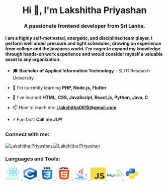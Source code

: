 <h1 align="center">Hi 👋, I'm Lakshitha Priyashan</h1>
<h3 align="center">A passionate frontend developer from Sri Lanka.</h3>
<h4 align="left">
    I am a highly self-motivated, energetic, and disciplined team player. I perform well under pressure and tight schedules, drawing on experience from college and the business world. I'm eager to expand my knowledge through hands-on work experience and would consider myself a valuable asset to any organization.
</h4>

- 🎓 **Bachelor of Applied Information Technology** - SLTC Research University

- 🌱 I’m currently learning **PHP, Node.js, Flutter**

- 🌱 I've learned **HTML, CSS, JavaScript, React.js, Python, Java, C**

- 📫 How to reach me: **j.lakshitha0615@gmail.com**

- ⚡ Fun fact: **Call me JLP!**

<h3 align="left">Connect with me:</h3>
<p align="left">
    <a href="https://linkedin.com/in/lakshitha-priyashan" target="blank">
        <img align="center" src="https://raw.githubusercontent.com/rahuldkjain/github-profile-readme-generator/master/src/images/icons/Social/linked-in-alt.svg" alt="Lakshitha Priyashan" height="30" width="40" />
    </a>
    <a href="https://fb.com/lakshitha.priyashan" target="blank">
        <img align="center" src="https://raw.githubusercontent.com/rahuldkjain/github-profile-readme-generator/master/src/images/icons/Social/facebook.svg" alt="Lakshitha Priyashan" height="30" width="40" />
    </a>
</p>

<h3 align="left">Languages and Tools:</h3>
<p align="left">
    <a href="https://react.dev/" target="_blank" rel="noreferrer">
        <img src="https://raw.githubusercontent.com/devicons/devicon/master/icons/react/react-original-wordmark.svg" alt="React.js" width="50" height="40"/>
    </a>
    <a href="https://www.cprogramming.com/" target="_blank" rel="noreferrer">
        <img src="https://raw.githubusercontent.com/devicons/devicon/master/icons/c/c-original.svg" alt="C" width="50" height="40"/>
    </a>
    <a href="https://www.w3schools.com/css/" target="_blank" rel="noreferrer">
        <img src="https://raw.githubusercontent.com/devicons/devicon/master/icons/css3/css3-original-wordmark.svg" alt="CSS3" width="50" height="40"/>
    </a>
    <a href="https://www.w3.org/html/" target="_blank" rel="noreferrer">
        <img src="https://raw.githubusercontent.com/devicons/devicon/master/icons/html5/html5-original-wordmark.svg" alt="HTML5" width="50" height="40"/>
    </a>
    <a href="https://www.java.com" target="_blank" rel="noreferrer">
        <img src="https://raw.githubusercontent.com/devicons/devicon/master/icons/java/java-original.svg" alt="Java" width="50" height="40"/>
    </a>
    <a href="https://developer.mozilla.org/en-US/docs/Web/JavaScript" target="_blank" rel="noreferrer">
        <img src="https://raw.githubusercontent.com/devicons/devicon/master/icons/javascript/javascript-original.svg" alt="JavaScript" width="50" height="40"/>
    </a>
    <a href="https://www.mysql.com/" target="_blank" rel="noreferrer">
        <img src="https://raw.githubusercontent.com/devicons/devicon/master/icons/mysql/mysql-original-wordmark.svg" alt="MySQL" width="50" height="40"/>
    </a>
    <a href="https://www.python.org" target="_blank" rel="noreferrer">
        <img src="https://raw.githubusercontent.com/devicons/devicon/master/icons/python/python-original.svg" alt="Python" width="50" height="40"/>
    </a>
</p>

